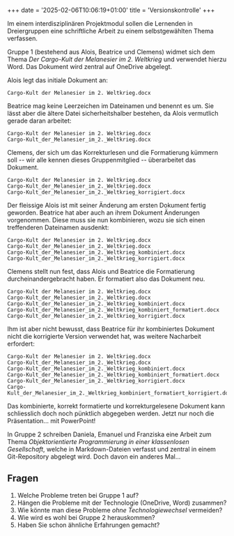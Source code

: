 +++
date = '2025-02-06T10:06:19+01:00'
title = 'Versionskontrolle'
+++

Im einem interdisziplinären Projektmodul sollen die Lernenden in Dreiergruppen
eine schriftliche Arbeit zu einem selbstgewählten Thema verfassen.

Gruppe 1 (bestehend aus Alois, Beatrice und Clemens) widmet sich dem Thema _Der
Cargo-Kult der Melanesier im 2. Weltkrieg_ und verwendet hierzu Word. Das
Dokument wird zentral auf OneDrive abgelegt.

Alois legt das initiale Dokument an:

    Cargo-Kult der Melanesier im 2. Weltkrieg.docx

Beatrice mag keine Leerzeichen im Dateinamen und benennt es um. Sie lässt aber
die ältere Datei sicherheitshalber bestehen, da Alois vermutlich gerade daran
arbeitet:

    Cargo-Kult der Melanesier im 2. Weltkrieg.docx
    Cargo-Kult_der_Melanesier_im_2._Weltkrieg.docx

Clemens, der sich um das Korrekturlesen und die Formatierung kümmern soll -- wir
alle kennen dieses Gruppenmitglied -- überarbeitet das Dokument.

    Cargo-Kult der Melanesier im 2. Weltkrieg.docx
    Cargo-Kult_der_Melanesier_im_2._Weltkrieg.docx
    Cargo-Kult_der_Melanesier_im_2._Weltkrieg_korrigiert.docx

Der fleissige Alois ist mit seiner Änderung am ersten Dokument fertig geworden.
Beatrice hat aber auch an ihrem Dokument Änderungen vorgenommen. Diese muss sie
nun kombinieren, wozu sie sich einen treffenderen Dateinamen ausdenkt:

    Cargo-Kult der Melanesier im 2. Weltkrieg.docx
    Cargo-Kult_der_Melanesier_im_2._Weltkrieg.docx
    Cargo-Kult_der_Melanesier_im_2._Weltkrieg_kombiniert.docx
    Cargo-Kult_der_Melanesier_im_2._Weltkrieg_korrigiert.docx

Clemens stellt nun fest, dass Alois und Beatrice die Formatierung
durcheinandergebracht haben. Er formatiert also das Dokument neu.

    Cargo-Kult der Melanesier im 2. Weltkrieg.docx
    Cargo-Kult_der_Melanesier_im_2._Weltkrieg.docx
    Cargo-Kult_der_Melanesier_im_2._Weltkrieg_kombiniert.docx
    Cargo-Kult_der_Melanesier_im_2._Weltkrieg_kombiniert_formatiert.docx
    Cargo-Kult_der_Melanesier_im_2._Weltkrieg_korrigiert.docx

Ihm ist aber nicht bewusst, dass Beatrice für ihr kombiniertes Dokument nicht
die korrigierte Version verwendet hat, was weitere Nacharbeit erfordert:

    Cargo-Kult der Melanesier im 2. Weltkrieg.docx
    Cargo-Kult_der_Melanesier_im_2._Weltkrieg.docx
    Cargo-Kult_der_Melanesier_im_2._Weltkrieg_kombiniert.docx
    Cargo-Kult_der_Melanesier_im_2._Weltkrieg_kombiniert_formatiert.docx
    Cargo-Kult_der_Melanesier_im_2._Weltkrieg_korrigiert.docx
    Cargo-Kult_der_Melanesier_im_2._Weltkrieg_kombiniert_formatiert_korrigiert.docx

Das kombinierte, korrekt formatierte und korrekturgelesene Dokument kann
schliesslich doch noch pünktlich abgegeben werden. Jetzt nur noch die
Präsentation… mit PowerPoint!

In Gruppe 2 schreiben Daniela, Emanuel und Franziska eine Arbeit zum Thema
_Objektorientierte Programmierung in einer klassenlosen Gesellschaft_, welche in
Markdown-Dateien verfasst und zentral in einem Git-Repository abgelegt wird.
Doch davon ein anderes Mal…

## Fragen

1. Welche Probleme treten bei Gruppe 1 auf?
2. Hängen die Probleme mit der Technologie (OneDrive, Word) zusammen?
3. Wie könnte man diese Probleme _ohne Technologiewechsel_ vermeiden?
4. Wie wird es wohl bei Gruppe 2 herauskommen?
5. Haben Sie schon ähnliche Erfahrungen gemacht?
